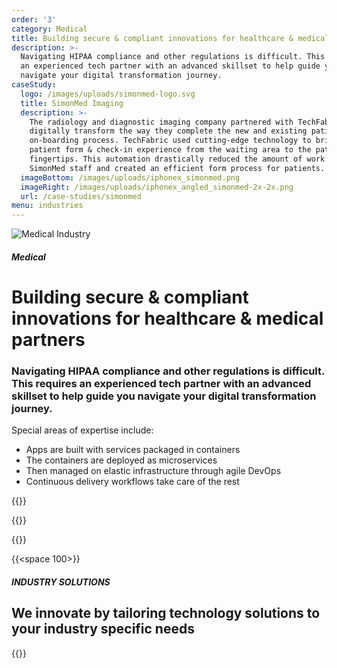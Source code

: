 ```yaml
---
order: '3'
category: Medical
title: Building secure & compliant innovations for healthcare & medical partners
description: >-
  Navigating HIPAA compliance and other regulations is difficult. This requires
  an experienced tech partner with an advanced skillset to help guide you
  navigate your digital transformation journey.
caseStudy:
  logo: /images/uploads/simonmed-logo.svg
  title: SimonMed Imaging
  description: >-
    The radiology and diagnostic imaging company partnered with TechFabric to
    digitally transform the way they complete the new and existing patient
    on-boarding process. TechFabric used cutting-edge technology to bring the
    patient form & check-in experience from the waiting area to the patients
    fingertips. This automation drastically reduced the amount of work for
    SimonMed staff and created an efficient form process for patients.
  imageBottom: /images/uploads/iphonex_simonmed.png
  imageRight: /images/uploads/iphonex_angled_simonmed-2x-2x.png
  url: /case-studies/simonmed
menu: industries
---
```

![Medical Industry](/images/uploads/medical-industry-hero.svg)

##### Medical

# Building secure & compliant innovations for healthcare & medical partners

### Navigating HIPAA compliance and other regulations is difficult. This requires an experienced tech partner with an advanced skillset to help guide you navigate your digital transformation journey.

Special areas of expertise include:

* Apps are built with services packaged in containers
* The containers are deployed as microservices
* Then managed on elastic infrastructure through agile DevOps
* Continuous delivery workflows take care of the rest

{{<btn-outlined href="/technology" label="Let’s Talk">}}

{{<btn-link href="/technology" label="See Our technology Stack">}}

{{<btn-link href="/solutions" label="See Our solutions">}}

{{<space 100>}}

##### INDUSTRY SOLUTIONS

## **We innovate by tailoring technology solutions to your industry specific needs**

{{<industry-solutions>}}
